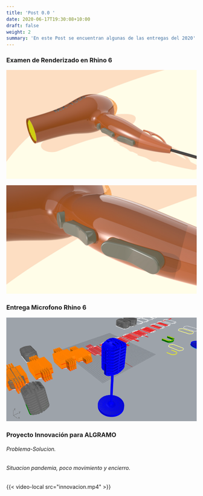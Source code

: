 ```yaml
---
title: 'Post 0.0 '
date: 2020-06-17T19:30:08+10:00
draft: false
weight: 2
summary: 'En este Post se encuentran algunas de las entregas del 2020'
---
```





### Examen de Renderizado en Rhino 6 

![Imagen Simple](/img/Clericus_Vicente_T5A.jpg)

![Imagen Simple](/img/Clericus_Vicente_T5B.jpg)

### Entrega Microfono Rhino 6 


![Imagen Simple](/img/Rhino.png)


### Proyecto Innovación para ALGRAMO

###### Problema-Solucion.
###### Situacion pandemia, poco movimiento y encierro. 
{{< video-local src="innovacion.mp4" >}}



